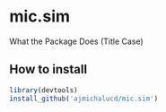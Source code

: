 # mic.sim
What the Package Does (Title Case)

## How to install

```r
library(devtools)
install_github('ajmichalucd/mic.sim')
```

